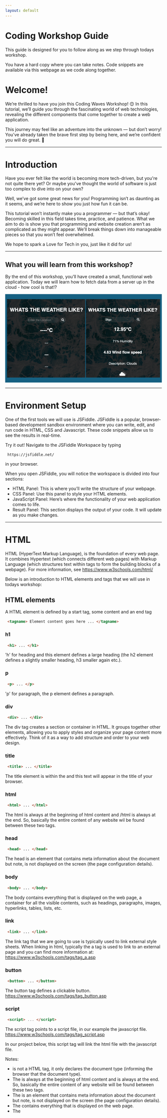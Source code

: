 ```yaml
---
layout: default
---
```


# Coding Workshop Guide

This guide is designed for you to follow along as we step through todays workshop. 

You have a hard copy where you can take notes. Code snippets are available via this webpage as we code along together.



# Welcome!

We’re thrilled to have you join this Coding Waves Workshop! 😊 In this tutorial, we’ll guide you through the fascinating world of web technologies, revealing the different components that come together to create a web application.

This journey may feel like an adventure into the unknown — but don’t worry! You’ve already taken the brave first step by being here, and we’re confident you will do great. 🌟


 - - - -

# Introduction

Have you ever felt like the world is becoming more tech-driven, but you're not quite there yet? Or maybe you've thought the world of software is just too complex to dive into on your own?

Well, we’ve got some great news for you! Programming isn’t as daunting as it seems, and we’re here to show you just how fun it can be.

This tutorial won’t instantly make you a programmer — but that’s okay! Becoming skilled in this field takes time, practice, and patience. What we aim to do is show you that programming and website creation aren’t as complicated as they might appear. We’ll break things down into manageable pieces so that you won’t feel overwhelmed.

We hope to spark a Love for Tech in you, just like it did for us!

 - - - -
 
## What you will learn from this workshop?

By the end of this workshop, you’ll have created a small, functional web application. Today we will learn how to fetch data from a server up in the cloud - how cool is that!?

![image](/assets/Slide11.png)

 - - - -

# Environment Setup

One of the first tools we will use is JSFiddle. JSFiddle is a popular, browser-based development sandbox environment where you can write, edit, and run code in HTML, CSS and Javascript. These code snippets allow us to see the results in real-time.

Try it out! Navigate to the JSFiddle Workspace by typing 
```
 https://jsfiddle.net/ 
```
in your browser.


When you open JSFiddle, you will notice the workspace is divided into four sections:
*  HTML Panel: This is where you’ll write the structure of your webpage.
*  CSS Panel: Use this panel to style your HTML elements.
*  JavaScript Panel: Here’s where the functionality of your web application comes to life.
*  Result Panel: This section displays the output of your code. It will update as you make changes.


 - - - -
 

# HTML 

HTML (HyperText Markup Language), is the foundation of every web page. It combines Hypertext (which connects different web pages) with Markup Language (which structures text within tags to form the building blocks of a webpage). For more information, see https://www.w3schools.com/html/ 

Below is an introduction to HTML elements and tags that we will use in todays workshop:


## HTML elements
A HTML element is defined by a start tag, some content and an end tag

```html
 <tagname> Element content goes here ... </tagname>
```

### h1
  
```html
 <h1> ... </h1>
```

'h' for heading and this element defines a large heading (the h2 element defines a slightly smaller heading, h3 smaller again etc.).

### p
  
```html
 <p> ... </p>
```

'p' for paragraph, the p element defines a paragraph.

### div
  
```html
 <div> ... </div>
```
The div tag creates a section or container in HTML. It groups together other elements, allowing you to apply styles and organize your page content more effectively. Think of it as a way to add structure and order to your web design.


### title
  
```html
 <title> ... </title>
```

The title element is within the <head> and this text will appear in the title of your browser.


### html
  
```html
 <html> ... </html>
```

The html is always at the beginning of html content and /html is always at the end. So, basically the entire content of any website wil be found between these two tags.

### head 
  
```html
 <head> ... </head>
```

The head is an element that contains meta information about the document but note, is not displayed on the screen (the page configuration details).

### body
  
```html
 <body> ... </body>
```

The body contains everything that is displayed on the web page, a container for all the visible contents, such as headings, paragraphs, images, hyperlinks, tables, lists, etc.

### link
  
```html
 <link> ... </link>
```
The link tag that we are going to use is typically used to link external style sheets. When linking in html, typically the a tag is used to link to an external page and you can find more information at: https://www.w3schools.com/tags/tag_a.asp 

### button
  
```html
 <button> ... </button>
```
The button tag defines a clickable button. https://www.w3schools.com/tags/tag_button.asp

### script
  
```html
 <script> ... </script>
```
The script tag points to a script file, in our example the javascript file. https://www.w3schools.com/tags/tag_script.asp

In our project below, this script tag will link the html file with the javascript file.


Notes: 
* <!DOCTYPE html> is not a HTML tag, it only declares the document type (informing the browser that the document type).
* The <html> is always at the beginning of html content and </html> is always at the end. So, basically the entire content of any website will be found between these two tags.
* The <head> is an element that contains meta information about the document but note, is not displayed on the screen (the page configuration details).
* The <body> contains everything that is displayed on the web page.
* The <title> element is within the <head> and this text will appear in the title of your browser.
* The <link> element is used for connecting your webpage to various resources such as CSS files (for styling) and JavaScript files (for added functionality). This practice is essential for creating dynamic, interactive, and well-designed websites.


## Let's practise some HTML

In the HTML panel in JSFiddle we are going to introduce some the HTML from above. 

Here's an example of basic HTML file. We invite you to recreate this in the HTML panel in your JSFiddle sandbox

```html
<!-- HTML code to display 'Hello, World!' -->
<head></head>
<body>
  <h1>Hello, World!</h1>
</body>
```

The first line introduces us to a comment in HTML. Comments are used in every language and this is how it looks in HTML. Note the exclamation mark at the beginning tag but not the end tag.

We are using the head and body elements, and as explained above, we populate the body to display content. Within the body we add a header, h1 in this example. We add the content 'Hello, World!' to our header. Note the indentation of the header here.

Once you have this replicated in your HTML panel on JSFiddle, click 'Run' on the top right hand corner of the sandbox and observe the Result Panel in the bottom right hand corner.

### Try it yourself
* Play with the content of the header and run the application again.
* Change the comments, delete a line, change the header size, play around with the code and click Run to see what happens.
* Create a div, button and input field

The cool HTML stuff we are going to utilise here are a div section where we will display some data about weather, a search button (where we can search a location), and this will require a place to input the data.

```html
<html>

<head>
    <title>Coding Workshop Weather Application</title>
</head>

<body>
 <div class="container">
      <div class="input">
         <input type="text " class="inputValue" placeholder="Enter Location">
         <button class="button"><i class="fas fa-search"></i></button>
      </div>

      <div class="displayWeather">
         <h1 class="temp">----°C</h1>
         <p class="humidity">---</p>
         <p class="wind">---</p>
         <h4 class="desc">---</h4>
         <p class="icon">---</p>
      </div>

    </div>
</body>

</html>
```

Take a moment to think about apps on your phone that have some of these elements.

### Before we move onto CSS, add the following to the HTML panel on your local JSFiddle

Note the elements we have explained above. 


```html
<html>

<head>
  <!-- LINK TO CSS-->
  <link rel="stylesheet" href="./api.css">

  <!-- LINK TO FONT AWESOME IN ORDER TO DISPLAY SEARCH ICON-->
  <link rel="stylesheet" 
        href="https://cdnjs.cloudflare.com/ajax/libs/font-awesome/5.15.2/css/all.min.css"
        integrity="sha512-HK5fgLBL+xu6dm/Ii3z4xhlSUyZgTT9tuc/hSrtw6uzJOvgRr2a9jyxxT1ely+B+xFAmJKVSTbpM/CuL7qxO8w=="
        crossorigin="anonymous" />

  <!-- LINK TO GOOGLE FONTS, FONT BRICOLAGE GROTESQUE -->
  <link rel="preconnect" href="https://fonts.googleapis.com">
  <link rel="preconnect" href="https://fonts.gstatic.com" crossorigin>
  <link href="https://fonts.googleapis.com/css2?family=Bricolage+Grotesque:opsz,wght@12..96,200..800&display=swap" rel="stylesheet">

  <title>Coding Workshop Weather Application</title>
</head>

<body>
 <!-- LINK TO JAVASCRIPT FILE -->
 <script src="./api.js"></script>

 <div class="container">
    
   <div class="showWeather">
     <h2>WHATS THE WEATHER LIKE?</h2>
   </div>    

   <div class="input">
     <input type="text " class="inputValue" placeholder="Enter the Location">
     <button class="button"><i class="fas fa-search"></i></button>
   </div>

   <div class="showWeather">
     <h2 class="temperature">----°C</h2>
     <p class="humidity">---</p>
     <h3 class="windSpeed">---</h3>
     <p class="description">---</p>
     <img class="icon" />
     
   </div>

 </div>
 
</body>

</html>
```

If you wish to learn more about HTML, check out https://www.w3schools.com/html

The link to the Google Fonts we worked with is here: https://fonts.google.com/selection/embed and to learn more about how to work with this Google Fonts API, check out: https://developers.google.com/fonts/docs/css2


 - - - -

# CSS

CSS (Cascading Style Sheets) is the language used to style the appearance of web pages. While HTML is used to describe the structure and content of a web page, CSS is used to control it's visual presentation.

The CSS is really a place where you can make the look and feel of the app your own. Feeling eager? After the workshop play around with this file. https://www.w3schools.com/css/ offers lots of great resources to learn more about CSS. We will be only introducing this during the workshop.

### body
  
The <body> element is a crucial part of your HTML document. It wraps all the visible content of the web page, such as text, images, and other elements. By applying styles to the <body>, you can set default styles that affect the entire page. CSS is laid out a little different to HTML. 

For example:
```css
 body{
   font-family: 'Raleway', sans-serif;
   background-color: #FFFF00;
 }
```

Observe the curly brackets, semi-colons, more indentation and US-English when spelling 'color'. If you are keen to expand you CSS knowledge, be sure to check out https://www.w3schools.com/css .

### Try it yourself
* Try another font on line 2
* Lookup another background HEX color code from the Color Pickere here: https://htmlcolorcodes.com/


### Before we move onto Javascript, add the following to the CSS panel on your local JSFiddle
```css
body{
    display: flex;
    justify-content: center;
    align-items: center;
    height: 100vh;
    margin: 0;
    background-image: url('https://plus.unsplash.com/premium_photo-1680339680481-edd39aa0a521?q=80&w=3328&auto=format&fit=crop&ixlib=rb-4.0.3&ixid=M3wxMjA3fDB8MHxwaG90by1wYWdlfHx8fGVufDB8fHx8fA%3D%3D');
    background-repeat: no-repeat;
    background-size: cover;
}

.container {
    display: flex;
    justify-content: center;
    align-items: center;
    flex-direction: column;
    width: 100%;
    max-width: 450px;
    margin: 1em;
    padding: 2em;
    border-radius: 24px;
    background: rgb(234 234 234);
    background: #000000d0;
    color: white;
}

.input > input {
    border: none;
    outline: none;
    padding: 0.3rem;
    border-radius: 18px;
    color: rgb(255 255 255);
    background: #7c7c7c2b;
    font-family: 'Bricolage+Grotesque', sans-serif;
}

button.button {
    border: none;
    width: 29px;
    padding: 6px;
    border-radius: 20px;
    background: #7c7c7c2b;
    color: white;
    font-family: 'Bricolage+Grotesque', sans-serif;
    transition: (.5s);
}

button.button:focus{
    outline:none;
}

button.button:hover{
    border: 1px solid rgb(122, 112, 112) 
}

.displayTitle{
    display: flex;
    flex-direction: column;
    justify-content: center;
    align-items: center;
    font-family: 'Bricolage+Grotesque', sans-serif;
}

.showWeather{
    display: flex;
    flex-direction: column;
    justify-content: center;
    align-items: center;
    font-family: 'Bricolage+Grotesque', sans-serif;
}
```




## Let's practise some CSS

Add the code snippet above to the CSS panel in JSFiddle and observe the changes in the Result Panel after clicking 'Run'.

So lets do this!


 - - - -


# JAVASCRIPT

Bringing our focus to the bottom left hand panel of our JSFiddle, our javascript will go here. 

Sound the trumpets 🎺🎺🎺🎺🎺 - this is the important part of our tutorial today 🥳. 

This is where we will go and fetch all the weather data. In order to retrieve the weather data from a server, we need an API.

NB: The HTML and CSS gave us the structure and styling, but the javascript we are going to tackle now will handle all the action. And the big take away from today is introducing javascript and learning what an API is.

Note: This opportunity to work with javascript offers you hands on, relevant coding experience in todays tech world. If you are thinking of stretching further into the world of coding, gaining an introduction to javascript and understanding what an API is, will be an awesome start!

## What is Javascript?

JavaScript is a language that allows you to implement features on web pages. Where the action happens - where we create and control the content of our web page. This is known as responding to events (clicks, keystrokes etc.) to fetch and display data from external sources, and update content in real-time. Think about anything that moves, refreshes or changes on your screen. We will demonstrate this in this weather application.


## Let's learn Javascript 

### var
  
```javascript
 varx = 10;
 console.log(x);
```
A variable is a container for storing information. 
* In javascript, to declare a variable, first of all, we have to write the reserved keyword var .
* Then we have to give a name to the variable (in this example x).
* Then we add an equal sign to assign a value (in this example 10) to the variable we have just declared.
* Then, we place a semicolon to end the declaration.

If you wish to learn more see: https://www.w3schools.com/js/js_variables.asp

 - - - -

### Difference between functions and methods

Understanding the difference between functions and methods in programming in general is good thing to know. We are going to take a closer look using javascript. 

### function

A function is a block of code that is reusable - this block performs a particular task. They can take input arguements and return output values.

A function example:
```javascript
function add(x, y) {
  return x + y;
}
```
Here a function takes two parameters and returns their sum.

### method

A method are functions that are called on objects and can change or update an object properties.

A method example:
```javascript
var workshop = "coding";
var workshopUpperCase = workshop.toUpperCase();
```
Here a method is called on a string object to convert the string (coding) to uppercase. In this example the toUpperCase() is a method of the string object (workshop) that returns an uppercase version of the string.

To understand objects in javascript further, see: https://www.w3schools.com/js/js_objects.asp


### document.getElementById() and document.querySelector() 
Two of the most commonly used functions to retrieve elements from a webpage are querySelector() and getElementById().

The main difference between these two functions is the way they select elements. getElementById() works with ID attributes, and querySelector() works with any CSS selector. 

### document.getElementById()
In the example below, we create a variable called x, another called y and a third called z, and assign them values.
```javascript
var x = 4;
var y = 8;
var z = x + y;
document.getElementById("demo").innerHTML = 
"The value of z is: "+ z;
```
We are using what is known as a HTML DOM element here to change the HTML content of an element and identify it with a unique id known as,in our example, demo (_id="demo"_). 

The getElementById() part of document.getElementById() is a method.  This method returns an element with a specified value.  The getElementById() method returns null if the element does not exist. The getElementById() method is one of the most common methods in the HTML DOM. It is used almost every time you want to read or edit an HTML element.

In order to display this value, we need to add the following to the HTML panel on JSFiddle. We "output" the value inside an HTML paragraph with id="demo".
```html
<html>
<body>
  <p id="demo"></p>
</body>
</html>
```

For more information on HTML DOM elements see: https://www.w3schools.com/jsref/dom_obj_all.asp


### document.querySelector
In order to access the components we declared in our HTML file (temp, humidity, wind, and desc), so as we can manipulate them, we need to add functionality in our javascript file.  Here is what that looks like:
```javascript
// ACCESSING ALL THE HTML COMPONENTS REQUIRED TO PERFORM ACTIONS ON.
var button = document.querySelector('.button')
var inputvalue = document.querySelector('.inputValue')
var nameVal = document.querySelector('.name');
var temp = document.querySelector('.temp');
var humidity = document.querySelector('.humidity');
var wind = document.querySelector('.wind');
var desc = document.querySelector('.desc');
var icon = document.querySelector('.icon');

```
Notice the _document.querySelector_ . This is a method in JavaScript that allows you to select a single element from the HTML _document_ using a CSS selector (such as a class, id, or tag name). 

(If you have time to dig a little deeper on this, tackle the 'Try it yourself' at https://www.w3schools.com/jsref/met_document_queryselector.asp ). 


### .addEventListener

In our javascript file we add a event listener. The listener listens out for an event (something) to happen. The event in this case is the click of a button.  A event listener is associated to our button, as per this code snippet, the addEventListener() method is attaching an event handler to the button element.
```javascript

// ADDING EVENT LISTENER TO SEARCH BUTTON  
button.addEventListener('click', function(){

    // Fection data from open weather API
    fetch(`https://api.openweathermap.org/data/2.5/weather?q=${inputvalue.value}&units=metric&appid=01d5af53849e7b901e9afd60639538b8`)
    .then(response => response.json())
    .then(
        displayData)
    .catch(err => alert('Wrong City name')); 

})

```

If you observe the code carefully, the indentation highlights that we are creating another function, (within that function) - a fetch() method. Here we capture the API link (the point in our application where we reach out to the live data, the weather API). 


### fetch
To understand a fetch a little more, take a look here: https://www.w3schools.com/jsref/api_fetch.asp

The fetch() method starts the process of fetching a resource from a server (in our application, the weather data from the Open Weather Map API).  And the fetch() method will then return what's known as a promise that resolves to a response object.  

Understand what promise objects are all about, asynchronous operations etc. is beyond the scope of today's workshop but if you are interested to learn more, check out https://www.w3schools.com/js/js_promise.asp 

So, what we have created here is a button. We want our users to enter a location and click the search button to get the temperature and description and .... of that location.


***explain the change in the API link

TO DO... rename and create function display data...

```javascript
// Function to diplay weather on html document
const displayData=(weather)=>{
    temp.innerText=`${weather.main.temp}°C`
    desc.innerText=`${weather.weather[0].main}`
```

To finalise the javascript piece of the project...
```javascript
// ACCESSING ALL THE HTML COMPONENTS REQUIRED TO PERFORM ACTIONS ON.
var button = document.querySelector('.button')
var inputvalue = document.querySelector('.inputValue')
var nameVal = document.querySelector('.name');
var temperature = document.querySelector('.temperature');
var humidity = document.querySelector('.humidity');
var windSpeed = document.querySelector('.windSpeed');
var description = document.querySelector('.description');
var icon = document.querySelector('.icon');
//var img = document.querySelector('.img');


// ADDING EVENT LISTENER TO SEARCH BUTTON  
button.addEventListener('click', function(){

    // Fetching data from open weather API
    fetch(`https://api.openweathermap.org/data/2.5/weather?q=${inputvalue.value}&units=metric&appid=01d5af53849e7b901e9afd60639538b8`)
    .then(response => response.json())
    .then(showData)
    .catch(err => alert('Incorrect location')); 

})

// Function to display the  weather on html document
const showData=(weather)=>{
    temperature.innerText=`${weather.main.temp}°C`//text between curly brackets as per API
    humidity.innerText=`${weather.main.humidity}% Humidity`
    windSpeed.innerText=`${weather.wind.speed} Wind flow speed`
    description.innerText=`Description: ${weather.weather[0].main}`
    icon.src=`https://openweathermap.org/img/wn/${weather.weather[0].icon}.png`
 
   
}

    
```
 - - - -

### What is an API you ask?  
...
API stands for Application Programming Interface. It’s a set of rules that allows different software applications to communicate with each other. Think of an API as a bridge between your application and a service or data source. In this case, we’re using an API to fetch weather data. And it will be real, live data we are are going to get back - how cool is that. Check out https://openweathermap.org/api for more information.

Fun fact! Part of the mission of the team who run Open Weather Map is as follows... _By keeping our data open and accessible, we empower companies to face environmental challenges while staying committed to green practices._ So this gives us an understanding of why it is free. 

An API is like a restaurant menu. It tells you what you can order (the data or services) and how to place your order (how to make requests). The weather API we’re using provides weather data based on our requests, like the current temperature or humidity for a specific city.

So, did you use your phone to pay for your parking today? Or check out the weather on your phone? Make a payment to your pal on Revolut? Book an Uber?  You are using APIs every day.  They are all around us and are the essence of what developers work with on a daily basis.


### Project files

```html
<html>

<head>
  <!-- LINK TO CSS-->
  <link rel="stylesheet" href="./api.css">

  <!-- LINK TO FONT AWESOME IN ORDER TO DISPLAY SEARCH ICON-->
  <link rel="stylesheet" 
        href="https://cdnjs.cloudflare.com/ajax/libs/font-awesome/5.15.2/css/all.min.css"
        integrity="sha512-HK5fgLBL+xu6dm/Ii3z4xhlSUyZgTT9tuc/hSrtw6uzJOvgRr2a9jyxxT1ely+B+xFAmJKVSTbpM/CuL7qxO8w=="
        crossorigin="anonymous" />

  <!-- LINK TO GOOGLE FONTS, FONT BRICOLAGE GROTESQUE -->
  <link rel="preconnect" href="https://fonts.googleapis.com">
  <link rel="preconnect" href="https://fonts.gstatic.com" crossorigin>
  <link href="https://fonts.googleapis.com/css2?family=Bricolage+Grotesque:opsz,wght@12..96,200..800&display=swap" rel="stylesheet">

  <title>Coding Workshop Weather Application</title>
</head>

<body>
 <!-- LINK TO JAVASCRIPT FILE -->
 <script src="./api.js"></script>

 <div class="container">
    
   <div class="showWeather">
     <h2>WHATS THE WEATHER LIKE?</h2>
   </div>    

   <div class="input">
     <input type="text " class="inputValue" placeholder="Enter the Location">
     <button class="button"><i class="fas fa-search"></i></button>
   </div>

   <div class="showWeather">
     <h2 class="temperature">----°C</h2>
     <p class="humidity">---</p>
     <h3 class="windSpeed">---</h3>
     <p class="description">---</p>
     <img class="icon" />
     
   </div>

 </div>
 
</body>

</html>
```

```css
body{
    display: flex;
    justify-content: center;
    align-items: center;
    height: 100vh;
    margin: 0;
    background-image: url('https://plus.unsplash.com/premium_photo-1680339680481-edd39aa0a521?q=80&w=3328&auto=format&fit=crop&ixlib=rb-4.0.3&ixid=M3wxMjA3fDB8MHxwaG90by1wYWdlfHx8fGVufDB8fHx8fA%3D%3D');
    background-repeat: no-repeat;
    background-size: cover;
}

.container {
    display: flex;
    justify-content: center;
    align-items: center;
    flex-direction: column;
    width: 100%;
    max-width: 450px;
    margin: 1em;
    padding: 2em;
    border-radius: 24px;
    background: rgb(234 234 234);
    background: #000000d0;
    color: white;
}

.input > input {
    border: none;
    outline: none;
    padding: 0.3rem;
    border-radius: 18px;
    color: rgb(255 255 255);
    background: #7c7c7c2b;
    font-family: 'Bricolage+Grotesque', sans-serif;
}

button.button {
    border: none;
    width: 29px;
    padding: 6px;
    border-radius: 20px;
    background: #7c7c7c2b;
    color: white;
    font-family: 'Bricolage+Grotesque', sans-serif;
    transition: (.5s);
}

button.button:focus{
    outline:none;
}

button.button:hover{
    border: 1px solid rgb(122, 112, 112) 
}

.displayTitle{
    display: flex;
    flex-direction: column;
    justify-content: center;
    align-items: center;
    font-family: 'Bricolage+Grotesque', sans-serif;
}

.showWeather{
    display: flex;
    flex-direction: column;
    justify-content: center;
    align-items: center;
    font-family: 'Bricolage+Grotesque', sans-serif;
}
```

```javascript
// ACCESSING ALL THE HTML COMPONENTS REQUIRED TO PERFORM ACTIONS ON.
var button = document.querySelector('.button')
var inputvalue = document.querySelector('.inputValue')
var nameVal = document.querySelector('.name');
var temperature = document.querySelector('.temperature');
var humidity = document.querySelector('.humidity');
var windSpeed = document.querySelector('.windSpeed');
var description = document.querySelector('.description');
var icon = document.querySelector('.icon');
//var img = document.querySelector('.img');


// ADDING EVENT LISTENER TO SEARCH BUTTON  
button.addEventListener('click', function(){

    // Fetching data from open weather API
    fetch(`https://api.openweathermap.org/data/2.5/weather?q=${inputvalue.value}&units=metric&appid=01d5af53849e7b901e9afd60639538b8`)
    .then(response => response.json())
    .then(showData)
    .catch(err => alert('Incorrect location')); 

})

// Function to display the  weather on html document
const showData=(weather)=>{
    temperature.innerText=`${weather.main.temp}°C`//text between curly brackets as per API
    humidity.innerText=`${weather.main.humidity}% Humidity`
    windSpeed.innerText=`${weather.wind.speed} Wind flow speed`
    description.innerText=`Description: ${weather.weather[0].main}`
    icon.src=`https://openweathermap.org/img/wn/${weather.weather[0].icon}.png`
 
   
}

```
